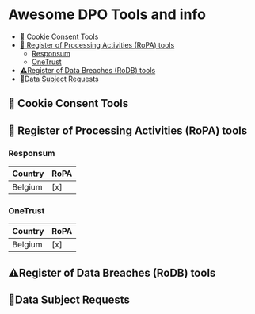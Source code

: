 # Awesome DPO Tools and info

<!-- toc -->

- [🍪 Cookie Consent Tools](#%F0%9F%8D%AA-cookie-consent-tools)
- [🧩 Register of Processing Activities (RoPA) tools](#%F0%9F%A7%A9-register-of-processing-activities-ropa-tools)
  * [Responsum](#responsum)
  * [OneTrust](#onetrust)
- [⚠️Register of Data Breaches (RoDB) tools](#%E2%9A%A0%EF%B8%8Fregister-of-data-breaches-rodb-tools)
- [🤷‍Data Subject Requests](#%F0%9F%A4%B7%E2%80%8Ddata-subject-requests)

<!-- tocstop -->

## 🍪 Cookie Consent Tools

## 🧩 Register of Processing Activities (RoPA) tools

### Responsum

| Country | RoPA | 
| ------- | ---- |
| Belgium | [x]  |


### OneTrust

| Country | RoPA | 
| ------- | ---- |
| Belgium | [x]  |

## ⚠️Register of Data Breaches (RoDB) tools

## 🤷‍Data Subject Requests